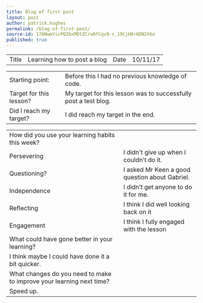 ```yaml
---
title: Blog of first post
layout: post
author: patrick.hughes
permalink: /blog-of-first-post/
source-id: 17ANwmYicPQZ6xMDtZCru0fCqv9-v_19CjH8r6DN2V6o
published: true
---
```

<table>
  <tr>
    <td>Title</td>
    <td>Learning how to post a blog</td>
    <td>Date</td>
    <td>10/11/17</td>
  </tr>
</table>


<table>
  <tr>
    <td>Starting point:</td>
    <td>Before this I had no previous knowledge of code.</td>
  </tr>
  <tr>
    <td>Target for this lesson?</td>
    <td>My target for this lesson was to successfully post a test blog.</td>
  </tr>
  <tr>
    <td>Did I reach my target? </td>
    <td>I did reach my target in the end.</td>
  </tr>
</table>


<table>
  <tr>
    <td>How did you use your learning habits this week?</td>
    <td></td>
  </tr>
  <tr>
    <td>Persevering</td>
    <td>I didn't give up when I couldn’t do it.</td>
  </tr>
  <tr>
    <td>Questioning?</td>
    <td>I asked Mr Keen a good question about Gabriel.</td>
  </tr>
  <tr>
    <td>Independence</td>
    <td>I didn’t get anyone to do it for me.</td>
  </tr>
  <tr>
    <td>Reflecting</td>
    <td>I think I did well looking back on it</td>
  </tr>
  <tr>
    <td>Engagement</td>
    <td>I think I fully engaged with the lesson</td>
  </tr>
  <tr>
    <td>What could have gone better in your learning?</td>
    <td></td>
  </tr>
  <tr>
    <td>I think maybe I could have done it a bit quicker.</td>
    <td></td>
  </tr>
  <tr>
    <td>What changes do you need to make to improve your learning next time?</td>
    <td></td>
  </tr>
  <tr>
    <td>Speed up.</td>
    <td></td>
  </tr>
</table>


